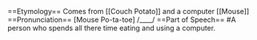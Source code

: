 ==Etymology==
Comes from [[Couch Potato]] and a computer [[Mouse]]
==Pronunciation==
[Mouse Po-ta-toe] /____/
==Part of Speech==
#A person who spends all there time eating and using a computer.
